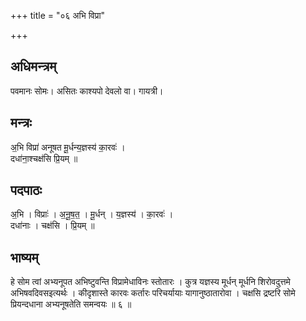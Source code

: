 +++
title = "०६ अभि विप्रा"

+++
## अधिमन्त्रम्
पवमानः सोमः। असितः काश्यपो देवलो वा। गायत्री।

## मन्त्रः
अ॒भि विप्रा॑ अनूषत मू॒र्धन्य॒ज्ञस्य॑ का॒रवः॑ ।  
दधा॑ना॒श्चक्ष॑सि प्रि॒यम् ॥

## पदपाठः
अ॒भि । विप्राः॑ । अ॒नू॒ष॒त॒ । मू॒र्धन् । य॒ज्ञस्य॑ । का॒रवः॑ ।  
दधा॑नाः । चक्ष॑सि । प्रि॒यम् ॥

## भाष्यम्
हे सोम त्वां अभ्यनूपत अभिष्टुवन्ति विप्रामेधाविनः स्तोतारः । कुत्र यज्ञस्य मूर्धन् मूर्धनि शिरोवदुत्तमे अभिषवदिवसइत्यर्थः । कीदृशास्ते कारवः कर्तारः परिचर्यायाः यागानुष्ठातारोवा । चक्षसि द्रष्टरि सोमे प्रियन्दधाना अभ्यनूषतेति समन्वयः ॥ ६ ॥